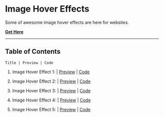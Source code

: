 # **Image Hover Effects**

Some of awesome image hover effects are here for websites.

[**Get Here**](https://github.com/imniladri/Miscellaneous/tree/main/Hover-Effects/Image-Hover-Effects)

---

## **Table of Contents**

```
Title | Preview | Code
```

1.  Image Hover Effect 1:
    | [Preview](https://imniladri.github.io/Miscellaneous/Hover-Effects/Image-Hover-Effects/Image-Hover-Effect-1)
    | [Code](https://github.com/imniladri/Miscellaneous/tree/main/Hover-Effects/Image-Hover-Effects/Image-Hover-Effect-1)

2.  Image Hover Effect 2:
    | [Preview](https://imniladri.github.io/Miscellaneous/Hover-Effects/Image-Hover-Effects/Image-Hover-Effect-2)
    | [Code](https://github.com/imniladri/Miscellaneous/tree/main/Hover-Effects/Image-Hover-Effects/Image-Hover-Effect-2)

3.  Image Hover Effect 3:
    | [Preview](https://imniladri.github.io/Miscellaneous/Hover-Effects/Image-Hover-Effects/Image-Hover-Effect-3)
    | [Code](https://github.com/imniladri/Miscellaneous/tree/main/Hover-Effects/Image-Hover-Effects/Image-Hover-Effect-3)

4.  Image Hover Effect 4:
    | [Preview](https://imniladri.github.io/Miscellaneous/Hover-Effects/Image-Hover-Effects/Image-Hover-Effect-4)
    | [Code](https://github.com/imniladri/Miscellaneous/tree/main/Hover-Effects/Image-Hover-Effects/Image-Hover-Effect-4)

5.  Image Hover Effect 5:
    | [Preview](https://imniladri.github.io/Miscellaneous/Hover-Effects/Image-Hover-Effects/Image-Hover-Effect-5)
    | [Code](https://github.com/imniladri/Miscellaneous/tree/main/Hover-Effects/Image-Hover-Effects/Image-Hover-Effect-5)
